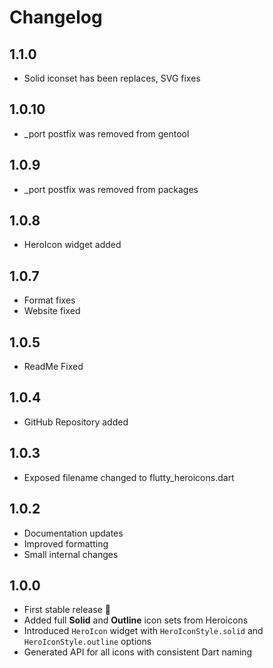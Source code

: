 # Changelog

## 1.1.0
- Solid iconset has been replaces, SVG fixes

## 1.0.10
- _port postfix was removed from gentool

## 1.0.9
- _port postfix was removed from packages

## 1.0.8
- HeroIcon widget added

## 1.0.7
- Format fixes
- Website fixed

## 1.0.5
- ReadMe Fixed

## 1.0.4
- GitHub Repository added

## 1.0.3
- Exposed filename changed to flutty_heroicons.dart

## 1.0.2
- Documentation updates
- Improved formatting
- Small internal changes

## 1.0.0
- First stable release 🎉
- Added full **Solid** and **Outline** icon sets from Heroicons
- Introduced `HeroIcon` widget with `HeroIconStyle.solid` and `HeroIconStyle.outline` options
- Generated API for all icons with consistent Dart naming

